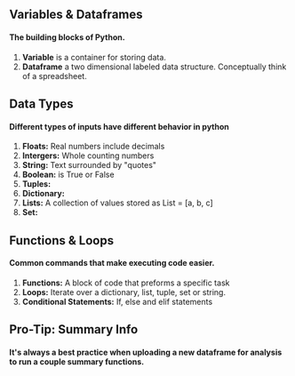 
## Variables & Dataframes 

#### The building blocks of Python. 
1. **Variable** is a container for storing data. 
2. **Dataframe** a two dimensional labeled data structure. Conceptually think of a spreadsheet. 

## Data Types 

#### Different types of inputs have different behavior in python

1. **Floats:** Real numbers include decimals 
2. **Intergers:** Whole counting numbers  
3. **String:** Text surrounded by "quotes"
4. **Boolean:** is True or False 
5. **Tuples:**
6. **Dictionary:**
7. **Lists:** A collection of values stored as List = [a, b, c]
8. **Set:** 

## Functions & Loops 

#### Common commands that make executing code easier. 
1. **Functions:** A block of code that preforms a specific task  
2. **Loops:** Iterate over a dictionary, list, tuple, set or string. 
3. **Conditional Statements:** If, else and elif statements
  
## Pro-Tip: Summary Info 

#### It's always a best practice when uploading a new dataframe for analysis to run a couple summary functions. 
